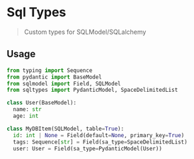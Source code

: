# Sql Types

> Custom types for SQLModel/SQLalchemy

## Usage

```python
from typing import Sequence
from pydantic import BaseModel
from sqlmodel import Field, SQLModel
from sqltypes import PydanticModel, SpaceDelimitedList

class User(BaseModel):
  name: str
  age: int

class MyDBItem(SQLModel, table=True):
  id: int | None = Field(default=None, primary_key=True)
  tags: Sequence[str] = Field(sa_type=SpaceDelimitedList)
  user: User = Field(sa_type=PydanticModel(User))
```